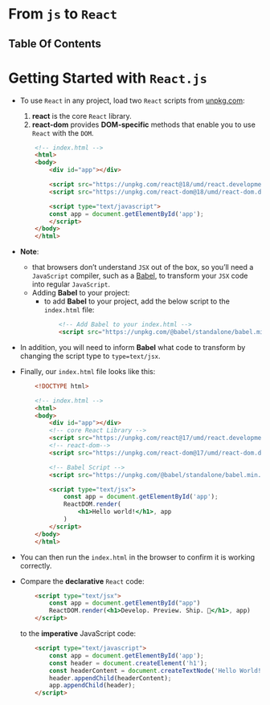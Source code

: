 # From `js` to `React`

## Table Of Contents

# Getting Started with `React.js`
* To use `React` in any project, load two `React` scripts from [unpkg.com](https://unpkg.com/):
    1. __react__ is the core `React` library.
    2. __react-dom__ provides __DOM-specific__ methods that enable you to use `React` with the `DOM`.

    ```html
        <!-- index.html -->
        <html>
        <body>
            <div id="app"></div>

            <script src="https://unpkg.com/react@18/umd/react.development.js"></script>
            <script src="https://unpkg.com/react-dom@18/umd/react-dom.development.js"></script>

            <script type="text/javascript">
            const app = document.getElementById('app');
            </script>
        </body>
        </html>
    ```
* __Note__: 
  * that browsers don’t understand `JSX` out of the box, so you’ll need a `JavaScript` compiler, such as a [Babel](https://babeljs.io/), to transform your `JSX` code into regular `JavaScript`.
  * Adding __Babel__ to your project:
    * to add __Babel__ to your project, add the below script to the `index.html` file:
      ```html
          <!-- Add Babel to your index.html -->
          <script src="https://unpkg.com/@babel/standalone/babel.min.js"></script>
      ```
* In addition, you will need to inform __Babel__ what code to transform by changing the script type to `type=text/jsx`.
* Finally, our `index.html` file looks like this:

    ```html
        <!DOCTYPE html>

        <!-- index.html -->
        <html>
        <body>
            <div id="app"></div>
            <!-- core React Library -->
            <script src="https://unpkg.com/react@17/umd/react.development.js"></script>
            <!-- react-dom-->
            <script src="https://unpkg.com/react-dom@17/umd/react-dom.development.js"></script>

            <!-- Babel Script -->
            <script src="https://unpkg.com/@babel/standalone/babel.min.js"></script>

            <script type="text/jsx">
                const app = document.getElementById('app');
                ReactDOM.render(
                    <h1>Hello world!</h1>, app
                )
            </script>
        </body>
        </html>
    ```
* You can then run the `index.html` in the browser to confirm it is working correctly.
* Compare the __declarative__ `React` code:
    ```html
        <script type="text/jsx">
            const app = document.getElementById("app")
            ReactDOM.render(<h1>Develop. Preview. Ship. 🚀</h1>, app)
        </script>
    ```
    to the __imperative__ JavaScript code:
    ```html
        <script type="text/javascript">
            const app = document.getElementById('app');
            const header = document.createElement('h1');
            const headerContent = document.createTextNode('Hello World!');
            header.appendChild(headerContent);
            app.appendChild(header);
        </script>
    ```

